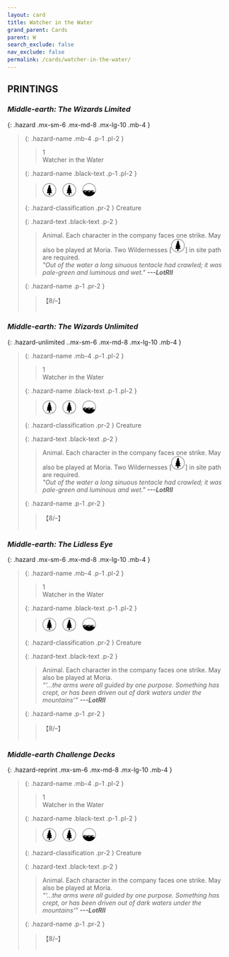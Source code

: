 ```yaml
---
layout: card
title: Watcher in the Water
grand_parent: Cards
parent: W
search_exclude: false
nav_exclude: false
permalink: /cards/watcher-in-the-water/
---
```


## PRINTINGS


### _Middle-earth: The Wizards Limited_

{: .hazard .mx-sm-6 .mx-md-8 .mx-lg-10 .mb-4 }
> {: .hazard-name .mb-4 .p-1 .pl-2 }
> > <div class="hazard-mp">1</div>
> > <div class="card-name">Watcher in the Water</div>
>
> {: .hazard-name .black-text .p-1 .pl-2 }
> > ![](/assets/images/wilderness.svg)&emsp;![](/assets/images/wilderness.svg)&emsp;![](/assets/images/coastalsea.svg)
>
> {: .hazard-classification .pr-2 }
> Creature
>
> {: .hazard-text .black-text .p-2 }
> > Animal. Each character in the company faces one strike. May also be played at Moria. Two Wildernesses \[![](/assets/images/wilderness.svg)] in site path are required. <br>_"Out of the water a long sinuous tentacle had crawled; it was pale-green and luminous and wet."_ ***---&#65279;LotRII*** 
>
> {: .hazard-name .p-1 .pr-2 }
> > <div class="card-shield">【8/&ndash;】</div>
> > <div class="card-corruption">&nbsp;</div>

### _Middle-earth: The Wizards Unlimited_

{: .hazard-unlimited ..mx-sm-6 .mx-md-8 .mx-lg-10 .mb-4 }
> {: .hazard-name .mb-4 .p-1 .pl-2 }
> > <div class="hazard-mp">1</div>
> > <div class="card-name">Watcher in the Water</div>
>
> {: .hazard-name .black-text .p-1 .pl-2 }
> > ![](/assets/images/wilderness.svg)&emsp;![](/assets/images/wilderness.svg)&emsp;![](/assets/images/coastalsea.svg)
>
> {: .hazard-classification .pr-2 }
> Creature
>
> {: .hazard-text .black-text .p-2 }
> > Animal. Each character in the company faces one strike. May also be played at Moria. Two Wildernesses \[![](/assets/images/wilderness.svg)] in site path are required. <br>_"Out of the water a long sinuous tentacle had crawled; it was pale-green and luminous and wet."_ ***---&#65279;LotRII*** 
>
> {: .hazard-name .p-1 .pr-2 }
> > <div class="card-shield">【8/&ndash;】</div>
> > <div class="card-corruption-white">&nbsp;</div>

### _Middle-earth: The Lidless Eye_

{: .hazard .mx-sm-6 .mx-md-8 .mx-lg-10 .mb-4 }
> {: .hazard-name .mb-4 .p-1 .pl-2 }
> > <div class="hazard-mp">1</div>
> > <div class="card-name">Watcher in the Water</div>
>
> {: .hazard-name .black-text .p-1 .pl-2 }
> > ![](/assets/images/wilderness.svg)&emsp;![](/assets/images/wilderness.svg)&emsp;![](/assets/images/coastalsea.svg)
>
> {: .hazard-classification .pr-2 }
> Creature
>
> {: .hazard-text .black-text .p-2 }
> > Animal. Each character in the company faces one strike. May also be played at Moria.   <br>_“‘...the arms were all guided by one purpose. Something has crept, or has been driven out of dark waters under the mountains’”_ ***---&#65279;LotRII*** 
>
> {: .hazard-name .p-1 .pr-2 }
> > <div class="card-shield">【8/&ndash;】</div>
> > <div class="card-corruption">&nbsp;</div>

### _Middle-earth Challenge Decks_

{: .hazard-reprint .mx-sm-6 .mx-md-8 .mx-lg-10 .mb-4 }
> {: .hazard-name .mb-4 .p-1 .pl-2 }
> > <div class="hazard-mp">1</div>
> > <div class="card-name">Watcher in the Water</div>
>
> {: .hazard-name .black-text .p-1 .pl-2 }
> > ![](/assets/images/wilderness.svg)&emsp;![](/assets/images/wilderness.svg)&emsp;![](/assets/images/coastalsea.svg)
>
> {: .hazard-classification .pr-2 }
> Creature
>
> {: .hazard-text .black-text .p-2 }
> > Animal. Each character in the company faces one strike. May also be played at Moria.   <br>_“‘...the arms were all guided by one purpose. Something has crept, or has been driven out of dark waters under the mountains’”_ ***---&#65279;LotRII*** 
>
> {: .hazard-name .p-1 .pr-2 }
> > <div class="card-shield">【8/&ndash;】</div>
> > <div class="card-corruption-white">&nbsp;</div>
